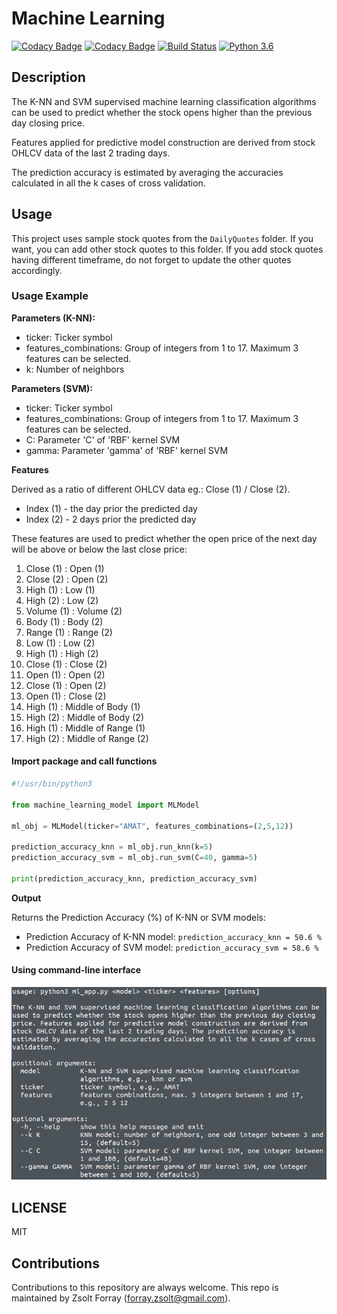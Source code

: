 # Machine Learning

[![Codacy Badge](https://api.codacy.com/project/badge/Grade/d62b4b06b5c7482f8140633379d42222)](https://www.codacy.com/app/forray.zsolt/machine-learning?utm_source=github.com&amp;utm_medium=referral&amp;utm_content=Zsolt-Forray/machine-learning&amp;utm_campaign=Badge_Grade)
[![Codacy Badge](https://api.codacy.com/project/badge/Coverage/d62b4b06b5c7482f8140633379d42222)](https://www.codacy.com/manual/forray.zsolt/machine-learning?utm_source=github.com&utm_medium=referral&utm_content=Zsolt-Forray/machine-learning&utm_campaign=Badge_Coverage)
[![Build Status](https://travis-ci.com/Zsolt-Forray/machine-learning.svg?branch=master)](https://travis-ci.com/Zsolt-Forray/machine-learning)
[![Python 3.6](https://img.shields.io/badge/python-3.6-blue.svg)](https://www.python.org/downloads/release/python-360/)

## Description
The K-NN and SVM supervised machine learning classification algorithms can be used to predict whether the stock opens higher than the previous day closing price.

Features applied for predictive model construction are derived from stock OHLCV data of the last 2 trading days.

The prediction accuracy is estimated by averaging the accuracies calculated in all the k cases of cross validation.

## Usage
This project uses sample stock quotes from the `DailyQuotes` folder. If you want, you can add other stock quotes to this folder. If you add stock quotes having different timeframe, do not forget to update the other quotes accordingly.

### Usage Example

**Parameters (K-NN):**

* ticker: Ticker symbol
* features_combinations: Group of integers from 1 to 17. Maximum 3 features can be selected.
* k: Number of neighbors

**Parameters (SVM):**

* ticker: Ticker symbol
* features_combinations: Group of integers from 1 to 17. Maximum 3 features can be selected.
* C: Parameter 'C' of 'RBF' kernel SVM
* gamma: Parameter 'gamma' of 'RBF' kernel SVM

**Features**

Derived as a ratio of different OHLCV data eg.: Close (1) / Close (2).  

* Index (1) - the day prior the predicted day
* Index (2) - 2 days prior the predicted day

These features are used to predict whether the open price of the next day will be above or below the last close price:  

1. Close (1) : Open (1)
2. Close (2) : Open (2)
3. High (1) : Low (1)
4. High (2) : Low (2)
5. Volume (1) : Volume (2)
6. Body (1) : Body (2)
7. Range (1) : Range (2)
8. Low (1) : Low (2)
9. High (1) : High (2)
10. Close (1) : Close (2)
11. Open (1) : Open (2)
12. Close (1) : Open (2)
13. Open (1) : Close (2)
14. High (1) : Middle of Body (1)
15. High (2) : Middle of Body (2)
16. High (1) : Middle of Range (1)
17. High (2) : Middle of Range (2)

#### Import package and call functions

```python
#!/usr/bin/python3

from machine_learning_model import MLModel

ml_obj = MLModel(ticker="AMAT", features_combinations=(2,5,12))

prediction_accuracy_knn = ml_obj.run_knn(k=5)
prediction_accuracy_svm = ml_obj.run_svm(C=40, gamma=5)

print(prediction_accuracy_knn, prediction_accuracy_svm)
```

**Output**

Returns the Prediction Accuracy (%) of K-NN or SVM models:  

* Prediction Accuracy of K-NN model: `prediction_accuracy_knn = 50.6 %`
* Prediction Accuracy of SVM model: `prediction_accuracy_svm = 58.6 %`

#### Using command-line interface

![Screenshot](/png/CLI.png)

## LICENSE
MIT

## Contributions
Contributions to this repository are always welcome.
This repo is maintained by Zsolt Forray (forray.zsolt@gmail.com).
